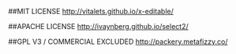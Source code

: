 ##MIT LICENSE
http://vitalets.github.io/x-editable/

##APACHE LICENSE
http://ivaynberg.github.io/select2/

##GPL V3 / COMMERCIAL EXCLUDED
http://packery.metafizzy.co/